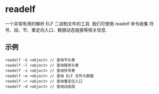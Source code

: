 # readelf
一个非常有用的解析 ELF 二进制文件的工具. 我们可使用 readelf 命令收集
符号、段、节、重定向入口、数据动态链接等相关信息.

## 示例
```
readelf –S <object> // 查询节头表
readelf –l <object> // 查询程序头表
readelf -s <object> // 查询符号表
readelf –e <object> // 查询 ELF 文件头数据
readelf –r <object> // 查询重定位入口
readelf –d <object> // 查询动态段
```